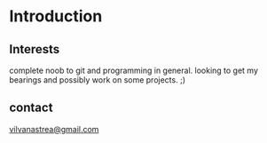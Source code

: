 # Introduction
## Interests
complete noob to git and programming in general. looking to get my bearings and possibly work on some projects. ;)
## contact
vilvanastrea@gmail.com
